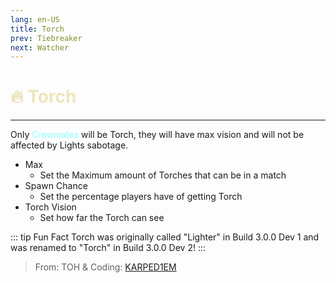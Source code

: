 ```yaml
---
lang: en-US
title: Torch
prev: Tiebreaker
next: Watcher
---
```


# <font color=#eee5be>🔥 <b>Torch</b></font> <Badge text="Helpful" type="tip" vertical="middle"/>
---

Only <font color=#8cffff>Crewmates</font> will be Torch, they will have max vision and will not be affected by Lights sabotage.
* Max
  * Set the Maximum amount of Torches that can be in a match
* Spawn Chance
  * Set the percentage players have of getting Torch
* Torch Vision
  * Set how far the Torch can see

::: tip Fun Fact
Torch was originally called "Lighter" in Build 3.0.0 Dev 1 and was renamed to "Torch" in Build 3.0.0 Dev 2!
:::

> From: TOH & Coding: [KARPED1EM](https://github.com/KARPED1EM)